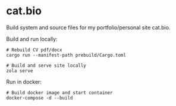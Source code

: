 # cat.bio
Build system and source files for my portfolio/personal site cat.bio.

Build and run locally:
```
# Rebuild CV pdf/docx
cargo run --manifest-path prebuild/Cargo.toml

# Build and serve site locally
zola serve
```

Run in docker:
```
# Build docker image and start container
docker-compose -d --build
```
